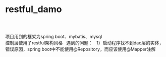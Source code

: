 # restful_damo   
###   
项目用到的框架为spring boot、mybatis、mysql   
控制层使用了restful架构风格   
遇到的问题：   
1）启动程序找不到dao层的实体，错误原因，spring boot中不能使用@Repository，而应该使用@Mapper注解
###
